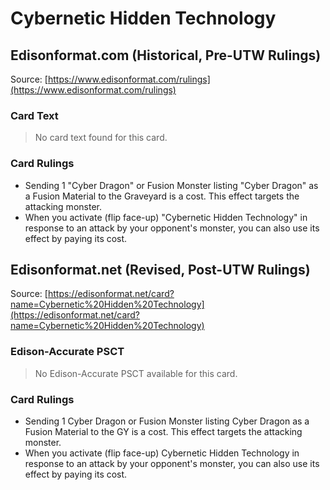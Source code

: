 # Cybernetic Hidden Technology

## Edisonformat.com (Historical, Pre-UTW Rulings)

Source: [https://www.edisonformat.com/rulings](https://www.edisonformat.com/rulings)

### Card Text

> No card text found for this card.

### Card Rulings

*   Sending 1 "Cyber Dragon" or Fusion Monster listing "Cyber Dragon" as a Fusion Material to the Graveyard is a cost. This effect targets the attacking monster.
*   When you activate (flip face-up) "Cybernetic Hidden Technology" in response to an attack by your opponent's monster, you can also use its effect by paying its cost.

## Edisonformat.net (Revised, Post-UTW Rulings)

Source: [https://edisonformat.net/card?name=Cybernetic%20Hidden%20Technology](https://edisonformat.net/card?name=Cybernetic%20Hidden%20Technology)

### Edison-Accurate PSCT

> No Edison-Accurate PSCT available for this card.

### Card Rulings

*   Sending 1 Cyber Dragon or Fusion Monster listing Cyber Dragon as a Fusion Material to the GY is a cost. This effect targets the attacking monster.
*   When you activate (flip face-up) Cybernetic Hidden Technology in response to an attack by your opponent's monster, you can also use its effect by paying its cost.
            